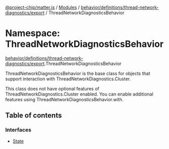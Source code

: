 [@project-chip/matter.js](../README.md) / [Modules](../modules.md) / [behavior/definitions/thread-network-diagnostics/export](behavior_definitions_thread_network_diagnostics_export.md) / ThreadNetworkDiagnosticsBehavior

# Namespace: ThreadNetworkDiagnosticsBehavior

[behavior/definitions/thread-network-diagnostics/export](behavior_definitions_thread_network_diagnostics_export.md).ThreadNetworkDiagnosticsBehavior

ThreadNetworkDiagnosticsBehavior is the base class for objects that support interaction with ThreadNetworkDiagnostics.Cluster.

This class does not have optional features of ThreadNetworkDiagnostics.Cluster enabled. You can enable additional
features using ThreadNetworkDiagnosticsBehavior.with.

## Table of contents

### Interfaces

- [State](../interfaces/behavior_definitions_thread_network_diagnostics_export.ThreadNetworkDiagnosticsBehavior.State.md)
